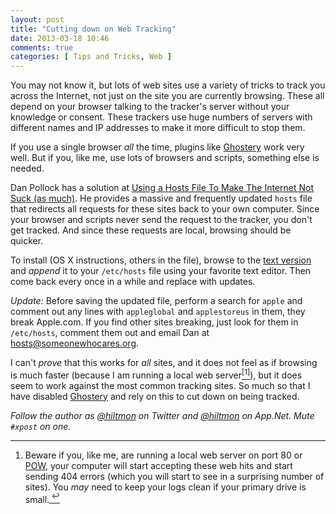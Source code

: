 ```yaml
---
layout: post
title: "Cutting down on Web Tracking"
date: 2013-03-18 10:46
comments: true
categories: [ Tips and Tricks, Web ]
---
```


You may not know it, but lots of web sites use a variety of tricks to track you across the Internet, not just on the site you are currently browsing. These all depend on your browser talking to the tracker's server without your knowledge or consent. These trackers use huge numbers of servers with different names and IP addresses to make it more difficult to stop them.

If you use a single browser *all* the time, plugins like [Ghostery](http://www.ghostery.com) work very well. But if you, like me, use lots of browsers and scripts, something else is needed.

Dan Pollock has a solution at [Using a Hosts File To Make The Internet Not Suck (as much)](http://someonewhocares.org/hosts/). He provides a massive and frequently updated `hosts` file that redirects all requests for these sites back to your own computer. Since your browser and scripts never send the request to the tracker, you don't get tracked. And since these requests are local, browsing should be quicker.

To install  <span class="light">(OS X instructions, others in the file)</span>, browse to the [text version](http://someonewhocares.org/hosts/hosts) and *append* it to your `/etc/hosts` file using your favorite text editor. Then come back every once in a while and replace with updates.

*Update:* Before saving the updated file, perform a search for `apple` and comment out any lines with `appleglobal` and `applestoreus` in them, they break Apple.com. If you find other sites breaking, just look for them in `/etc/hosts`, comment them out and email Dan at [hosts@someonewhocares.org](mailto:hosts@someonewhocares.org).

I can't *prove* that this works for *all* sites, and it does not feel as if browsing is much faster (because I am running a local web server<a href="#fn:1" id="fnref:1"><sup>[1]</sup></a>), but it does seem to work against the most common tracking sites. So much so that I have disabled [Ghostery](http://www.ghostery.com) and rely on this to cut down on being tracked.

*Follow the author as [@hiltmon](http://https://twitter.com/hiltmon) on Twitter and [@hiltmon](http://alpha.app.net/hiltmon) on App.Net. Mute `#xpost` on one.*

---
<div class="footnotes">
    <ol>
        <li id="fn:1">Beware if you, like me, are running a local web server on port 80 or <a href="http://pow.cx">POW</a>, your computer will start accepting these web hits and start sending 404 errors (which you will start to see in a surprising number of sites). You <em>may</em> need to keep your logs clean if your primary drive is small.<a href="#fnref:1" title="Back to Post"><sup>&#160;&#8617;</sup></a></li>
    </ol>
</div>